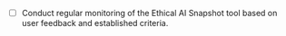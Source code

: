 - [ ] Conduct regular monitoring of the Ethical AI Snapshot tool based on user feedback and established criteria.